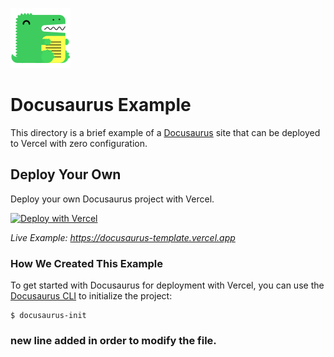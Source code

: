 ![Docusaurus Logo](https://github.com/vercel/vercel/blob/main/packages/frameworks/logos/docusaurus.svg)

# Docusaurus Example

This directory is a brief example of a [Docusaurus](https://docusaurus.io/) site that can be deployed to Vercel with zero configuration.

## Deploy Your Own

Deploy your own Docusaurus project with Vercel.

[![Deploy with Vercel](https://vercel.com/button)](https://vercel.com/new/clone?repository-url=https://github.com/vercel/vercel/tree/main/examples/docusaurus&template=docusaurus)

_Live Example: https://docusaurus-template.vercel.app_

### How We Created This Example

To get started with Docusaurus for deployment with Vercel, you can use the [Docusaurus CLI](https://docusaurus.io/docs/en/installation) to initialize the project:

```shell
$ docusaurus-init
```
### new line added in order to modify the file.
